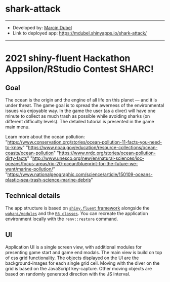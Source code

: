 # shark-attack

---

- Developed by: [Marcin Dubel](https://github.com/mdubel)
- Link to deployed app: https://mdubel.shinyapps.io/shark-attack/

---

# 2021 shiny-fluent Hackathon Appsilon/RStudio Contest SHARC!

## Goal
The ocean is the origin and the engine of all life on this planet — and it is under threat.
The game goal is to spread the awerness of the environmental issues via enjoyable way.
In the game the user (as a diver) will have one minute to collect as much trash as possible while avoiding sharks (on different difficulty levels).
The detailed tutorial is presented in the game main menu.

Learn more about the ocean pollution:
"https://www.conservation.org/stories/ocean-pollution-11-facts-you-need-to-know"
"https://www.noaa.gov/education/resource-collections/ocean-coasts/ocean-pollution"
"https://www.nrdc.org/stories/ocean-pollution-dirty-facts"
"http://www.unesco.org/new/en/natural-sciences/ioc-oceans/focus-areas/rio-20-ocean/blueprint-for-the-future-we-want/marine-pollution/"
"https://www.nationalgeographic.com/science/article/150109-oceans-plastic-sea-trash-science-marine-debris"

## Technical details
The app structure is based on [`shiny.fluent` framework](https://demo.appsilon.com/apps/fluentui/#!/) alongside the [`wahani/modules`](https://github.com/wahani/modules) and the [`R6 classes`](https://adv-r.hadley.nz/r6.html).
You can recreate the application environment locally with the `renv::restore` command.

## UI
Application UI is a single screen view, with additional modules for presenting game start and game end modals. The main view is build on top of css grid functionality. The objects displayed on the UI are the background-images for each single grid cell.
Moving with the diver on the grid is based on the JavaScript key-capture. Other moving objects are based on randomly generated direction with the JS interval.